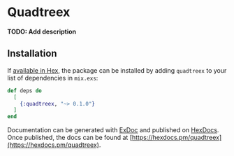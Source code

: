 # Quadtreex

**TODO: Add description**

## Installation

If [available in Hex](https://hex.pm/docs/publish), the package can be installed
by adding `quadtreex` to your list of dependencies in `mix.exs`:

```elixir
def deps do
  [
    {:quadtreex, "~> 0.1.0"}
  ]
end
```

Documentation can be generated with [ExDoc](https://github.com/elixir-lang/ex_doc)
and published on [HexDocs](https://hexdocs.pm). Once published, the docs can
be found at [https://hexdocs.pm/quadtreex](https://hexdocs.pm/quadtreex).


